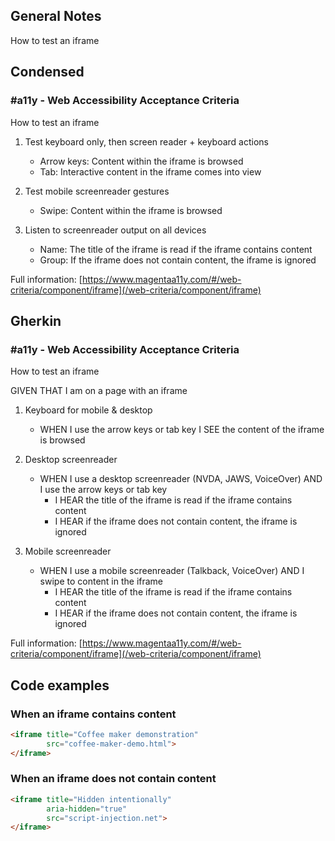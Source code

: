 ## General Notes

How to test an iframe

## Condensed

### #a11y - Web Accessibility Acceptance Criteria

How to test an iframe

1. Test keyboard only, then screen reader + keyboard actions

   - Arrow keys: Content within the iframe is browsed
   - Tab: Interactive content in the iframe comes into view

2. Test mobile screenreader gestures

   - Swipe: Content within the iframe is browsed

3. Listen to screenreader output on all devices

   - Name: The title of the iframe is read if the iframe contains content 
   - Group: If the iframe does not contain content, the iframe is ignored

Full information: [https://www.magentaa11y.com/#/web-criteria/component/iframe](/web-criteria/component/iframe)

## Gherkin

### #a11y - Web Accessibility Acceptance Criteria

How to test an iframe

GIVEN THAT I am on a page with an iframe

1. Keyboard for mobile & desktop

   - WHEN I use the arrow keys or tab key I SEE the content of the iframe is browsed

2. Desktop screenreader

   - WHEN I use a desktop screenreader (NVDA, JAWS, VoiceOver) AND I use the arrow keys or tab key
      - I HEAR the title of the iframe is read if the iframe contains content 
      - I HEAR if the iframe does not contain content, the iframe is ignored

3. Mobile screenreader

   - WHEN I use a mobile screenreader (Talkback, VoiceOver) AND I swipe to content in the iframe
      - I HEAR the title of the iframe is read if the iframe contains content 
      - I HEAR if the iframe does not contain content, the iframe is ignored


Full information: [https://www.magentaa11y.com/#/web-criteria/component/iframe](/web-criteria/component/iframe)

## Code examples

### When an iframe contains content

```html
<iframe title="Coffee maker demonstration" 
        src="coffee-maker-demo.html">
</iframe>
```

### When an iframe does not contain content

```html
<iframe title="Hidden intentionally"
        aria-hidden="true" 
        src="script-injection.net">
</iframe>
```
